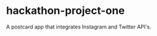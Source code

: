 hackathon-project-one
=====================

A postcard app that integrates Instagram and Twitter API's.
